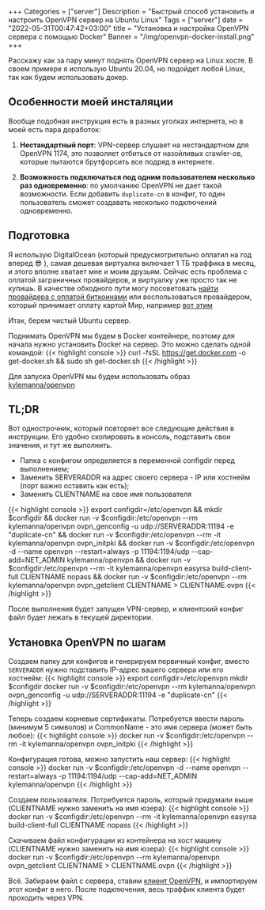 +++
Categories = ["server"]
Description = "Быстрый способ установить и настроить OpenVPN сервер на Ubuntu Linux"
Tags = ["server"]
date = "2022-05-31T00:47:42+03:00"
title = "Установка и настройка OpenVPN сервера с помощью Docker"
Banner = "/img/openvpn-docker-install.png"
+++

Расскажу как за пару минут поднять OpenVPN сервер на Linux хосте. В своем примере я использую Ubuntu 20.04, но подойдет любой Linux, так как будем использовать докер.
<!--more-->

## Особенности моей инсталяции

Вообще подобная инструкция есть в разных уголках интернета, но в моей есть пара доработок:

1. **Нестандартный порт**:
VPN-сервер слушает на нестандартном для OpenVPN 1174, это позволяет отбиться от назойливых crawler-ов, которые пытаются брутфорсить все подряд в интернете.

2. **Возможность подключаться под одним пользователем несколько раз одновременно**: по умолчанию OpenVPN не дает такой возможности. Если добавить ```duplicate-cn``` в конфиг, то один пользователь сможет создавать несколько подключений одновременно.

## Подготовка

Я использую DigitalOcean (который предусмотрительно оплатил на год вперед :sunglasses: ), самая дешевая виртуалка включает 1 ТБ траффика в месяц, и этого вполне хватает мне и моим друзьям. Сейчас есть проблема с оплатой заграничных провайдеров, и виртуалку уже просто так не купишь. В качестве обходного пути могу посоветовать [найти провайдера с оплатой биткоинами](https://bitcoin-vps.com/) или воспользоваться провайдером, который принимает оплату картой Мир, например [вот этим](https://pq.hosting)

Итак, берем чистый Ubuntu сервер.

Поднимать OpenVPN мы будем в Docker контейнере, поэтому для начала нужно установить Docker на сервер. Это можно сделать одной командой:
{{< highlight console >}}
curl -fsSL https://get.docker.com -o get-docker.sh && sudo sh get-docker.sh
{{< /highlight >}}

Для запуска OpenVPN мы будем использовать образ [kylemanna/openvpn](https://hub.docker.com/r/kylemanna/openvpn) 

## TL;DR

Вот однострочник, который повторяет все следующие действия в инструкции. Его удобно скопировать в консоль, подставить свои значения, и тут же выполнить.

* Папка с конфигом определяется в переменной configdir перед выполнением;
* Заменить SERVERADDR на адрес своего сервера - IP или хостнейм (порт важно оставить как есть); 
* Заменить CLIENTNAME на свое имя пользователя

{{< highlight console >}}
export configdir=/etc/openvpn && mkdir $configdir && docker run -v $configdir:/etc/openvpn --rm kylemanna/openvpn ovpn_genconfig -u udp://SERVERADDR:11194 -e "duplicate-cn" && docker run -v $configdir:/etc/openvpn --rm -it kylemanna/openvpn ovpn_initpki && docker run -v $configdir:/etc/openvpn -d --name openvpn --restart=always -p 11194:1194/udp --cap-add=NET_ADMIN kylemanna/openvpn && docker run -v $configdir:/etc/openvpn --rm -it kylemanna/openvpn easyrsa build-client-full CLIENTNAME nopass && docker run -v $configdir:/etc/openvpn --rm kylemanna/openvpn ovpn_getclient CLIENTNAME > CLIENTNAME.ovpn
{{< /highlight >}}

После выполнения будет запущен VPN-сервер, и клиентский конфиг файл будет лежать в текущей директории.


## Установка OpenVPN по шагам

Создаем папку для конфигов и генерируем первичный конфиг, вместо ```SERVERADDR``` нужно подставить IP-адрес вашего сервера или его хостнейм:
{{< highlight console >}}
export configdir=/etc/openvpn
mkdir $configdir
docker run -v $configdir:/etc/openvpn --rm kylemanna/openvpn ovpn_genconfig -u udp://SERVERADDR:11194 -e "duplicate-cn"
{{< /highlight >}}

Теперь создаем корневые сертификаты. Потребуется ввести пароль (минимум 5 символов) и CommonName - это имя сервера (может быть любое):
{{< highlight console >}}
docker run -v $configdir:/etc/openvpn --rm -it kylemanna/openvpn ovpn_initpki
{{< /highlight >}}

Конфигурация готова, можно запустить наш сервер:
{{< highlight console >}}
docker run -v $configdir:/etc/openvpn -d --name openvpn --restart=always -p 11194:1194/udp --cap-add=NET_ADMIN kylemanna/openvpn
{{< /highlight >}}

Создаем пользователя. Потребуется пароль, который придумали выше (CLIENTNAME нужно заменить на имя юзера):
{{< highlight console >}}
docker run -v $configdir:/etc/openvpn --rm -it kylemanna/openvpn easyrsa build-client-full CLIENTNAME nopass
{{< /highlight >}}

Скачиваем файл конфигурации из контейнера на хост машину (CLIENTNAME нужно заменить на имя юзера):
{{< highlight console >}}
docker run -v $configdir:/etc/openvpn --rm kylemanna/openvpn ovpn_getclient CLIENTNAME > CLIENTNAME.ovpn
{{< /highlight >}}

Всё. Забираем файл с сервера, ставим [клиент OpenVPN](https://openvpn.net/vpn-client/), и импортируем этот конфиг в него. После подключения, весь траффик клиента будет проходить через VPN.



